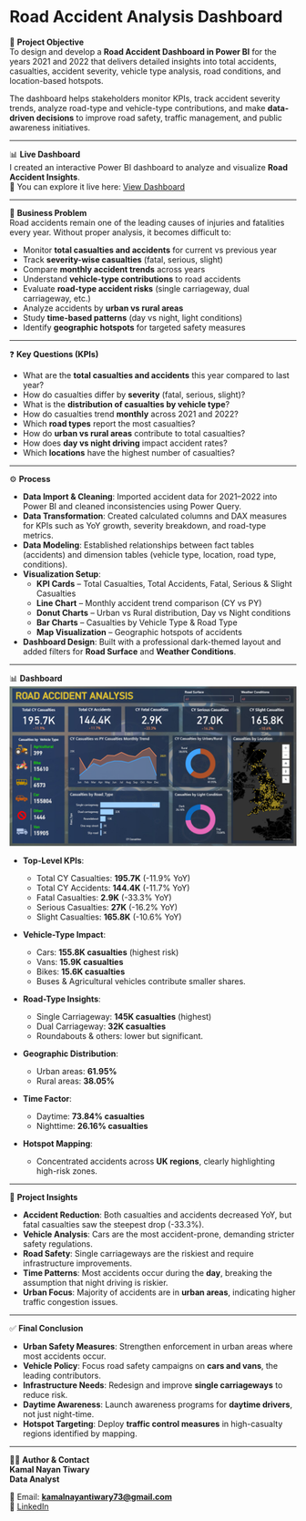 # Road Accident Analysis Dashboard  

📌 **Project Objective**  
To design and develop a **Road Accident Dashboard in Power BI** for the years 2021 and 2022 that delivers detailed insights into total accidents, casualties, accident severity, vehicle type analysis, road conditions, and location-based hotspots.  

The dashboard helps stakeholders monitor KPIs, track accident severity trends, analyze road-type and vehicle-type contributions, and make **data-driven decisions** to improve road safety, traffic management, and public awareness initiatives.  

---

📊 **Live Dashboard**  
I created an interactive Power BI dashboard to analyze and visualize **Road Accident Insights**.  
🔗 You can explore it live here: [View Dashboard](https://app.powerbi.com/groups/me/reports/c3525e07-aded-4651-a5ae-57a927489d30/b625b47bbda6306e0ca4?experience=power-bi)

---

🚨 **Business Problem**  
Road accidents remain one of the leading causes of injuries and fatalities every year. Without proper analysis, it becomes difficult to:  

- Monitor **total casualties and accidents** for current vs previous year  
- Track **severity-wise casualties** (fatal, serious, slight)  
- Compare **monthly accident trends** across years  
- Understand **vehicle-type contributions** to road accidents  
- Evaluate **road-type accident risks** (single carriageway, dual carriageway, etc.)  
- Analyze accidents by **urban vs rural areas**  
- Study **time-based patterns** (day vs night, light conditions)  
- Identify **geographic hotspots** for targeted safety measures  

---

❓ **Key Questions (KPIs)**  

- What are the **total casualties and accidents** this year compared to last year?  
- How do casualties differ by **severity** (fatal, serious, slight)?  
- What is the **distribution of casualties by vehicle type**?  
- How do casualties trend **monthly** across 2021 and 2022?  
- Which **road types** report the most casualties?  
- How do **urban vs rural areas** contribute to total casualties?  
- How does **day vs night driving** impact accident rates?  
- Which **locations** have the highest number of casualties?  

---

⚙️ **Process**  

- **Data Import & Cleaning**: Imported accident data for 2021–2022 into Power BI and cleaned inconsistencies using Power Query.  
- **Data Transformation**: Created calculated columns and DAX measures for KPIs such as YoY growth, severity breakdown, and road-type metrics.  
- **Data Modeling**: Established relationships between fact tables (accidents) and dimension tables (vehicle type, location, road type, conditions).  
- **Visualization Setup**:  
  - **KPI Cards** – Total Casualties, Total Accidents, Fatal, Serious & Slight Casualties  
  - **Line Chart** – Monthly accident trend comparison (CY vs PY)  
  - **Donut Charts** – Urban vs Rural distribution, Day vs Night conditions  
  - **Bar Charts** – Casualties by Vehicle Type & Road Type  
  - **Map Visualization** – Geographic hotspots of accidents  
- **Dashboard Design**: Built with a professional dark-themed layout and added filters for **Road Surface** and **Weather Conditions**.  

---

📊 **Dashboard**  
![Overview](https://github.com/KamalNayanTiwary/Road-Accident-Analysis-Dashboard/blob/main/Snapshot%20of%20the%20Dashboard.png)  

- **Top-Level KPIs**:  
  - Total CY Casualties: **195.7K** (-11.9% YoY)  
  - Total CY Accidents: **144.4K** (-11.7% YoY)  
  - Fatal Casualties: **2.9K** (-33.3% YoY)  
  - Serious Casualties: **27K** (-16.2% YoY)  
  - Slight Casualties: **165.8K** (-10.6% YoY)  

- **Vehicle-Type Impact**:  
  - Cars: **155.8K casualties** (highest risk)  
  - Vans: **15.9K casualties**  
  - Bikes: **15.6K casualties**  
  - Buses & Agricultural vehicles contribute smaller shares.  

- **Road-Type Insights**:  
  - Single Carriageway: **145K casualties** (highest)  
  - Dual Carriageway: **32K casualties**  
  - Roundabouts & others: lower but significant.  

- **Geographic Distribution**:  
  - Urban areas: **61.95%**  
  - Rural areas: **38.05%**  

- **Time Factor**:  
  - Daytime: **73.84% casualties**  
  - Nighttime: **26.16% casualties**  

- **Hotspot Mapping**:  
  - Concentrated accidents across **UK regions**, clearly highlighting high-risk zones.  

---

🔎 **Project Insights**  

- **Accident Reduction**: Both casualties and accidents decreased YoY, but fatal casualties saw the steepest drop (-33.3%).  
- **Vehicle Analysis**: Cars are the most accident-prone, demanding stricter safety regulations.  
- **Road Safety**: Single carriageways are the riskiest and require infrastructure improvements.  
- **Time Patterns**: Most accidents occur during the **day**, breaking the assumption that night driving is riskier.  
- **Urban Focus**: Majority of accidents are in **urban areas**, indicating higher traffic congestion issues.  

---

✅ **Final Conclusion**  

- **Urban Safety Measures**: Strengthen enforcement in urban areas where most accidents occur.  
- **Vehicle Policy**: Focus road safety campaigns on **cars and vans**, the leading contributors.  
- **Infrastructure Needs**: Redesign and improve **single carriageways** to reduce risk.  
- **Daytime Awareness**: Launch awareness programs for **daytime drivers**, not just night-time.  
- **Hotspot Targeting**: Deploy **traffic control measures** in high-casualty regions identified by mapping.  

---

👨‍💻 **Author & Contact**  
**Kamal Nayan Tiwary**  
**Data Analyst**

📧 Email: **kamalnayantiwary73@gmail.com**  
🔗 [LinkedIn](https://www.linkedin.com/in/kamal-nayan-tiwary-2022-2026-/)   
